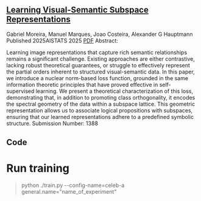 ## [Learning Visual-Semantic Subspace Representations](https://openreview.net/forum?id=R3O1mD9lyZ)
Gabriel Moreira, Manuel Marques, Joao Costeira, Alexander G Hauptmann
Published 2025AISTATS 2025
[PDF](https://raw.githubusercontent.com/mlresearch/v258/main/assets/moreira25a/moreira25a.pdf)
Abstract:

Learning image representations that capture rich semantic relationships remains a significant challenge. Existing approaches are either contrastive, lacking robust theoretical guarantees, or struggle to effectively represent the partial orders inherent to structured visual-semantic data. In this paper, we introduce a nuclear norm-based loss function, grounded in the same information theoretic principles that have proved effective in self-supervised learning. We present a theoretical characterization of this loss, demonstrating that, in addition to promoting class orthogonality, it encodes the spectral geometry of the data within a subspace lattice. This geometric representation allows us to associate logical propositions with subspaces, ensuring that our learned representations adhere to a predefined symbolic structure.
Submission Number: 1388

## Code

# Run training
> python ./train.py --config-name=celeb-a general.name="name_of_experiment"
